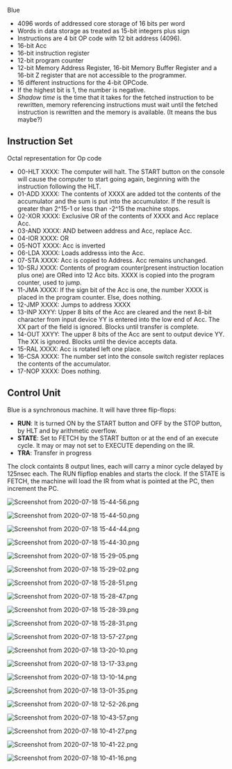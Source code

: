Blue

- 4096 words of addressed core storage of 16 bits per word
- Words in data storage as treated as 15-bit integers plus sign
- Instructions are 4 bit OP code with 12 bit address (4096).
- 16-bit Acc
- 16-bit instruction register
- 12-bit program counter
- 12-bit Memory Address Register, 16-bit Memory Buffer Register and a 16-bit Z register that are not accessible to the programmer.
- 16 different instructions for the 4-bit OPCode.
- If the highest bit is 1, the number is negative.
- *Shadow time* is the time that it takes for the fetched instruction to be rewritten, memory referencing instructions must wait until the fetched instruction is rewritten and the memory is available. (It means the bus maybe?)

## Instruction Set

Octal representation for Op code

- 00-HLT XXXX: The computer will halt. The START button on the console will cause the computer to start going again, beginning with the instruction following the HLT.
- 01-ADD XXXX: The contents of XXXX are added tot the contents of the accumulator and the sum is put into the accumulator. If the result is greater than 2^15-1 or less than -2^15 the machine stops.
- 02-XOR XXXX: Exclusive OR of the contents of XXXX and Acc replace Acc.
- 03-AND XXXX: AND between address and Acc, replace Acc.
- 04-IOR XXXX: OR
- 05-NOT XXXX: Acc is inverted
- 06-LDA XXXX: Loads addresss into the Acc.
- 07-STA XXXX: Acc is copied to Address. Acc remains unchanged.
- 10-SRJ XXXX: Contents of program counter(present instruction location plus one) are ORed into 12 Acc bits. XXXX is copied into the program counter, used to jump.
- 11-JMA XXXX: If the sign bit of the Acc is one, the number XXXX is placed in the program counter. Else, does nothing.
- 12-JMP XXXX: Jumps to address XXXX
- 13-INP XXYY: Upper 8 bits of the Acc are cleared and the next 8-bit character from input device YY is entered into the low end of Acc. The XX part of the field is ignored. Blocks until transfer is complete.
- 14-OUT XXYY: The upper 8 bits of the Acc are sent to output device YY. The XX is ignored. Blocks until the device accepts data.
- 15-RAL XXXX: Acc is rotated left one place.
- 16-CSA XXXX: The number set into the console switch register replaces the contents of the accumulator.
- 17-NOP XXXX: Does nothing.

## Control Unit
Blue is a synchronous machine. 
It will have three flip-flops: 
- **RUN**: It is turned ON by the START button and OFF by the STOP button, by HLT and by arithmetic overflow.
- **STATE**: Set to FETCH by the START button or at the end of an execute cycle. It may or may not set to EXECUTE depending on the IR.
- **TRA**: Transfer in progress

The clock containts 8 output lines, each will carry a minor cycle delayed by 125nsec each.
The RUN flipflop enables and starts the clock. If the STATE is FETCH, the machine will load the IR from what is pointed at the PC, then increment the PC.

![Screenshot from 2020-07-18 15-44-56.png](resources/d9dec207a61b43bca0aa9a6c11750688.png)



![Screenshot from 2020-07-18 15-44-50.png](resources/1842b6e4776342b1ab9aa95c0d95b7a8.png)



![Screenshot from 2020-07-18 15-44-44.png](resources/23f09a0d78914c51b1687191d84e64b4.png)



![Screenshot from 2020-07-18 15-44-30.png](resources/01ff6cae322548788a51078959c8bce4.png)



![Screenshot from 2020-07-18 15-29-05.png](resources/f45da8d7bcb2428cafd5a1ff0aedbacf.png)



![Screenshot from 2020-07-18 15-29-02.png](resources/1807e41a9fd048829674fc348fbbcf25.png)



![Screenshot from 2020-07-18 15-28-51.png](resources/97ea27d0dd6b48bb9a007519b59f4966.png)



![Screenshot from 2020-07-18 15-28-47.png](resources/0b48318e360c452fa3b7c518f4920533.png)



![Screenshot from 2020-07-18 15-28-39.png](resources/0c7ff3818e304bfb969993dafdebad52.png)



![Screenshot from 2020-07-18 15-28-31.png](resources/137f0ad29cfb4c5e86344c4d2a48d745.png)



![Screenshot from 2020-07-18 13-57-27.png](resources/b07aa97f827d40609bf04e9e74b8cb81.png)



![Screenshot from 2020-07-18 13-20-10.png](resources/466763ad7ec34f75b7a227b588070f00.png)



![Screenshot from 2020-07-18 13-17-33.png](resources/e1eaa9a20d9b4db09f61b1a2a5d2394a.png)



![Screenshot from 2020-07-18 13-10-14.png](_resources/aeb7d0061ca24aed8aa7908bc7fefc36.png)



![Screenshot from 2020-07-18 13-01-35.png](resources/9887f70e74ef4431b4aebd180116f503.png)



![Screenshot from 2020-07-18 12-52-26.png](resources/028bd53753d54035b12f278d878513ba.png)



![Screenshot from 2020-07-18 10-43-57.png](resources/35c92883c9ac4bef996431c842dce69b.png)



![Screenshot from 2020-07-18 10-41-27.png](resources/eb2606586c554eb48be4ae5c73146234.png)


![Screenshot from 2020-07-18 10-41-22.png](resources/560db813ade94afb876ca499fa50a726.png)



![Screenshot from 2020-07-18 10-41-16.png](/_resources/781eee6820b04eca905be1bcdc328cd0.png)



